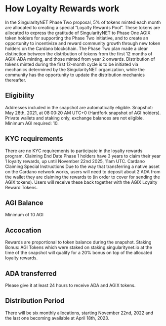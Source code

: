 # How Loyalty Rewards work

In the SingularityNET Phase Two proposal, 5% of tokens minted each month are allocated to creating a special “Loyalty Rewards Pool”. These tokens are allocated to express the gratitude of SingularityNET to Phase One AGIX token holders for supporting the Phase Two initiative, and to create an opportunity to incentivize and reward community growth through new token holders on the Cardano blockchain.
The Phase Two plan made a clear distinction between the distribution of tokens from the first 12 months of AGIX-ADA minting, and those minted from year 2 onwards. Distribution of tokens minted during the first 12-month cycle is to be initiated via mechanics determined by the SingularityNET organization, while the community has the opportunity to update the distribution mechanics thereafter.

## Eligibility
Addresses included in the snapshot are automatically eligible. Snapshot: May 28th, 2021, at 08:00:20 AM UTC+0 (Hardfork snapshot of AGI holders). Private wallets and staking only, exchange balances are not eligible. Minimum AGI required: 10.

## KYC requirements
There are no KYC requirements to participate in the loyalty rewards program.
Claiming End Date
Phase 1 holders have 3 years to claim their year 1 loyalty rewards, up until November 22nd 2025, 11am UTC.
Cardano Claiming Special Instructions
Due to the way that transferring a native asset on the Cardano network works, users will need to deposit about 2 ADA from the wallet they are claiming the rewards to (in order to cover for sending the AGIX tokens). Users will receive these back together with the AGIX Loyalty Reward Tokens.

## AGI Balance
Minimum of 10 AGI

## Accocation
Rewards are proportional to token balance during the snapshot. Staking Bonus: AGI Tokens which were staked on staking.singularitynet.io at the time of the snapshot will qualify for a 20% bonus on top of the allocated loyalty rewards.

## ADA transferred
Please give it at least 24 hours to receive ADA and AGIX tokens.

## Distribution Period
There will be six monthly allocations, starting November 22nd, 2022 and the last one becoming available at April 18th, 2023.